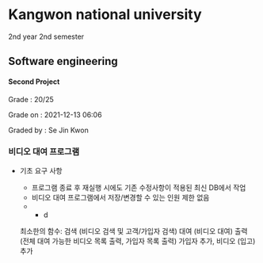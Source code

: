 # Kangwon national university

2nd year 2nd semester

## Software engineering
#### Second Project
Grade : 20/25

Grade on : 2021-12-13 06:06

Graded by	: Se Jin Kwon


### 비디오 대여 프로그램


- 기초 요구 사항
  * 프로그램 종료 후 재실행 시에도 기존 수정사항이 적용된 최신 DB에서 작업
  * 비디오 대여 프로그램에서 저장/변경할 수 있는 인원 제한 없음
  * - d
 
   최소한의 함수:
검색 (비디오 검색 및 고객/가입자 검색)
대여 (비디오 대여)
출력 (전체 대여 가능한 비디오 목록 출력, 가입자 목록 출력)
가입자 추가, 비디오 (입고) 추가
